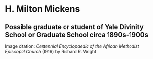 # H. Milton Mickens
## Possible graduate or student of Yale Divinity School or Graduate School circa 1890s-1900s

Image citation: *Centennial Encyclopaedia of the African Methodist Episcopal Church* (1916) by Richard R. Wright
